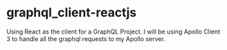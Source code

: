 # graphql_client-reactjs
Using React as the client for a GraphQL Project. I will be using Apollo Client 3 to handle all the graphql requests to my Apollo server. 
